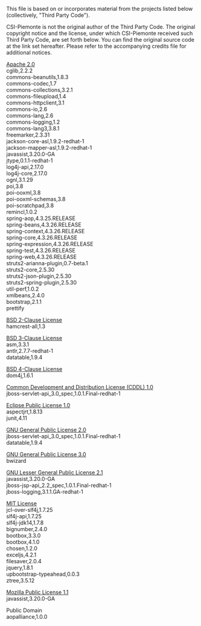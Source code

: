 This file is based on or incorporates material from the projects listed below
(collectively, "Third Party Code").

CSI-Piemonte is not the original author of the Third Party Code.
The original copyright notice and the license, under which CSI-Piemonte
received such Third Party Code, are set forth below. You can find the original
source code at the link set hereafter.
Please refer to the accompanying credits file for additional notices.

[Apache 2.0](../lib/third-party-licenses/APACHE%202.0-LICENSE.txt)\
cglib,2.2.2\
commons-beanutils,1.8.3\
commons-codec,1.7\
commons-collections,3.2.1\
commons-fileupload,1.4\
commons-httpclient,3.1\
commons-io,2.6\
commons-lang,2.6\
commons-logging,1.2\
commons-lang3,3.8.1\
freemarker,2.3.31\
jackson-core-asl,1.9.2-redhat-1\
jackson-mapper-asl,1.9.2-redhat-1\
javassist,3.20.0-GA\
jtype,0.1.1-redhat-1\
log4j-api,2.17.0\
log4j-core,2.17.0\
ognl,3.1.29\
poi,3.8\
poi-ooxml,3.8\
poi-ooxml-schemas,3.8\
poi-scratchpad,3.8\
remincl,1.0.2\
spring-aop,4.3.25.RELEASE\
spring-beans,4.3.26.RELEASE\
spring-context,4.3.26.RELEASE\
spring-core,4.3.26.RELEASE\
spring-expression,4.3.26.RELEASE\
spring-test,4.3.26.RELEASE\
spring-web,4.3.26.RELEASE\
struts2-arianna-plugin,0.7-beta.1\
struts2-core,2.5.30\
struts2-json-plugin,2.5.30\
struts2-spring-plugin,2.5.30\
util-perf,1.0.2\
xmlbeans,2.4.0\
bootstrap,2.1.1\
prettify

[BSD 2-Clause License](../lib/third-party-licenses/BSD%202-CLAUSE-LICENSE.txt)\
hamcrest-all,1.3

[BSD 3-Clause License](../lib/third-party-licenses/BSD%203-CLAUSE-LICENSE.txt)\
asm,3.3.1\
antlr,2.7.7-redhat-1\
datatable,1.9.4

[BSD 4-Clause License](../lib/third-party-licenses/BSD%204-CLAUSE-LICENSE.txt)\
dom4j,1.6.1

[Common Development and Distribution License (CDDL) 1.0](../lib/third-party-licenses/CDDL%201.0-LICENSE.txt)\
jboss-servlet-api_3.0_spec,1.0.1.Final-redhat-1

[Eclipse Public License 1.0](../lib/third-party-licenses/EPL%201.0-LICENSE.txt)\
aspectjrt,1.8.13\
junit,4.11

[GNU General Public License 2.0](../lib/third-party-licenses/GPL%202.0.txt)\
jboss-servlet-api_3.0_spec,1.0.1.Final-redhat-1\
datatable,1.9.4

[GNU General Public License 3.0](../lib/third-party-licenses/GPL%203.0-LICENSE.txt)\
bwizard

[GNU Lesser General Public License 2.1](../lib/third-party-licenses/LGPL%202.1-LICENSE.txt)\
javassist,3.20.0-GA\
jboss-jsp-api_2.2_spec,1.0.1.Final-redhat-1\
jboss-logging,3.1.1.GA-redhat-1

[MIT License](../lib/third-party-licenses/MIT-LICENSE.txt)\
jcl-over-slf4j,1.7.25\
slf4j-api,1.7.25\
slf4j-jdk14,1.7.8\
bignumber,2.4.0\
bootbox,3.3.0\
bootbox,4.1.0\
chosen,1.2.0\
exceljs,4.2.1\
filesaver,2.0.4\
jquery,1.8.1\
upbootstrap-typeahead,0.0.3\
ztree,3.5.12

[Mozilla Public License 1.1](../lib/third-party-licenses/MPL%201.1-LICENSE.txt)\
javassist,3.20.0-GA


Public Domain\
aopalliance,1.0.0
